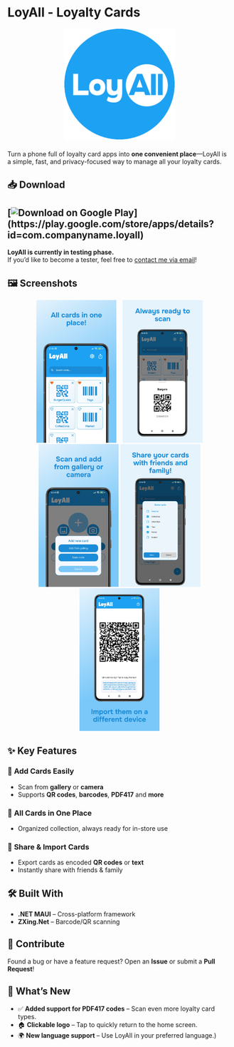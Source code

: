 # LoyAll - Loyalty Cards  
<div align="center" style="margin-bottom:20px">
  <img src="LoyAll/LoyAll/Resources/AppIcon/appiconfg_.png" 
       width="250" >
</div>


Turn a phone full of loyalty card apps into **one convenient place**—LoyAll is a simple, fast, and privacy-focused way to manage all your loyalty cards.  
## 📥 Download  
[![Download on Google Play](https://img.shields.io/badge/Download_📲_on_Google_Play-4285F4?style=for-the-badge&logo=google-play&logoColor=white&labelColor=4285F4&color=34A853&gradient=linear-gradient(145deg,%234285F4,%2334A853))](https://play.google.com/store/apps/details?id=com.companyname.loyall)
---
**LoyAll is currently in testing phase.**  
If you’d like to become a tester, feel free to [contact me via email](mailto:murraya.solutions@interia.com)!
## 🖼️ Screenshots

<div align="center">
  <img src="Assets/mockup_1.png" alt="Main screen" width="180" style="margin-right: 10px;" />
  <img src="Assets/mockup_2.png" alt="Card details" width="180" />
  <img src="Assets/mockup_3.png" alt="Add card page" width="180" />
  <img src="Assets/mockup_4.png" alt="Add card page" width="180" />
  <img src="Assets/mockup_5.png" alt="Add card page" width="180" />
</div>


## ✨ Key Features  

### 📲 **Add Cards Easily**  
- Scan from **gallery** or **camera**  
- Supports **QR codes**, **barcodes**, **PDF417**  and **more**

### 📂 **All Cards in One Place**  
- Organized collection, always ready for in-store use  

### 🔗 **Share & Import Cards**  
- Export cards as encoded **QR codes** or **text**  
- Instantly share with friends & family  


## 🛠 Built With  
- **.NET MAUI** – Cross-platform framework  
- **ZXing.Net** – Barcode/QR scanning  

## 🤝 Contribute  
Found a bug or have a feature request? Open an **Issue** or submit a **Pull Request**!  

## 📌 What’s New  
- ✅ **Added support for PDF417 codes** – Scan even more loyalty card types.  
- 🏠 **Clickable logo** – Tap to quickly return to the home screen.  
- 🌍 **New language support** – Use LoyAll in your preferred language.)
